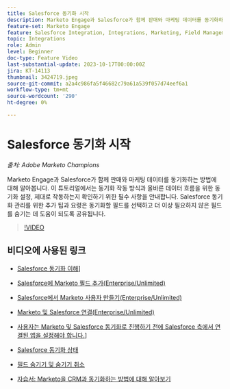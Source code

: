 ```yaml
---
title: Salesforce 동기화 시작
description: Marketo Engage과 Salesforce가 함께 판매와 마케팅 데이터를 동기화하는 방법에 대해 알아봅니다. 이 튜토리얼에서는 동기화 작동 방식과 올바른 데이터 흐름을 위한 동기화 설정, 제대로 작동하는지 확인하기 위한 필수 사항을 안내합니다.
feature-set: Marketo Engage
feature: Salesforce Integration, Integrations, Marketing, Field Management, Administration
topic: Integrations
role: Admin
level: Beginner
doc-type: Feature Video
last-substantial-update: 2023-10-17T00:00:00Z
jira: KT-14113
thumbnail: 3424719.jpeg
source-git-commit: a2a4c986fa5f46682c79a61a539f057d74eef6a1
workflow-type: tm+mt
source-wordcount: '290'
ht-degree: 0%

---
```



# Salesforce 동기화 시작

*출처: Adobe Marketo Champions*

Marketo Engage과 Salesforce가 함께 판매와 마케팅 데이터를 동기화하는 방법에 대해 알아봅니다. 이 튜토리얼에서는 동기화 작동 방식과 올바른 데이터 흐름을 위한 동기화 설정, 제대로 작동하는지 확인하기 위한 필수 사항을 안내합니다. Salesforce 동기화 관리를 위한 추가 팁과 요령은 동기화할 필드를 선택하고 더 이상 필요하지 않은 필드를 숨기는 데 도움이 되도록 공유됩니다.

>[!VIDEO](https://video.tv.adobe.com/v/3424719/?learn=on)

## 비디오에 사용된 링크

* [Salesforce 동기화 이해](https://experienceleague.adobe.com/docs/marketo/using/product-docs/crm-sync/salesforce-sync/understanding-the-salesforce-sync.html)]

* [Salesforce에 Marketo 필드 추가(Enterprise/Unlimited)](https://experienceleague.adobe.com/docs/marketo/using/product-docs/crm-sync/salesforce-sync/setup/enterprise-unlimited-edition/step-1-of-3-add-marketo-fields-to-salesforce-enterprise-unlimited.html)

* [Salesforce에서 Marketo 사용자 만들기(Enterprise/Unlimited)](https://experienceleague.adobe.com/docs/marketo/using/product-docs/crm-sync/salesforce-sync/setup/enterprise-unlimited-edition/step-2-of-3-create-a-salesforce-user-for-marketo-enterprise-unlimited.html)

* [Marketo 및 Salesforce 연결(Enterprise/Unlimited)](https://experienceleague.adobe.com/docs/marketo/using/product-docs/crm-sync/salesforce-sync/setup/enterprise-unlimited-edition/step-3-of-3-connect-marketo-and-salesforce-enterprise-unlimited.html)

* [사용자는 Marketo 및 Salesforce 동기화로 진행하기 전에 Salesforce 측에서 연결된 앱을 설정해야 합니다.](https://experienceleague.adobe.com/docs/marketo/using/product-docs/crm-sync/salesforce-sync/log-in-using-oauth-2-0.html)]

* [Salesforce 동기화 상태](https://experienceleague.adobe.com/docs/marketo/using/product-docs/crm-sync/salesforce-sync/salesforce-sync-status.html)

* [필드 숨기기 및 숨기기 취소](https://experienceleague.adobe.com/docs/marketo/using/product-docs/administration/field-management/hide-and-unhide-a-field.html)

* [자습서: Marketo을 CRM과 동기화하는 방법에 대해 알아보기](https://experienceleague.adobe.com/docs/marketo-learn/tutorials/lead-and-data-management/crm-sync-learn.html)
